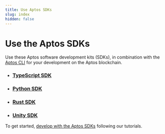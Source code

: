 ```yaml
---
title: Use Aptos SDKs
slug: index
hidden: false
---
```


# Use the Aptos SDKs

Use these Aptos software development kits (SDKs), in combination with the [Aptos CLI](/tools/aptos-cli/use-cli/use-aptos-cli.md) for your development on the Aptos blockchain.

- ### [TypeScript SDK](ts-sdk/index.md)

- ### [Python SDK](python-sdk.md)

- ### [Rust SDK](rust-sdk.md)

- ### [Unity SDK](unity-sdk.md)

To get started, [develop with the Aptos SDKs](../tutorials/index.md) following our tutorials.
